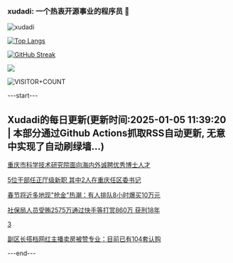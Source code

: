 ### xudadi: 一个热衷开源事业的程序员 👋

![xudadi](https://github-readme-stats-git-masterorgs-github-readme-stats-team.vercel.app/api?username=xudadi)

[![Top Langs](https://github-readme-stats.vercel.app/api/top-langs/?username=xudadi)](https://github.com/anuraghazra/github-readme-stats)

[![GitHub Streak](https://streak-stats.demolab.com?user=xudadi&locale=zh_Hans)](https://git.io/streak-stats)

![](https://raw.githubusercontent.com/xudadi/xudadi/main/assets/github-contribution-grid-snake.svg)

![VISITOR+COUNT](https://komarev.com/ghpvc/?username=xudadi&label=VISITOR+COUNT)


---start---

## Xudadi的每日更新(更新时间:2025-01-05 11:39:20 | 本部分通过Github Actions抓取RSS自动更新, 无意中实现了自动刷绿墙...)

[重庆市科学技术研究院面向海内外诚聘优秀博士人才](https://www.gongkaoleida.com/article/2254205)

[5位干部任正厅级新职 其中2人在重庆任区委书记](https://m.163.com/news/article/JL3MS9810530JPVV.html)

[春节将近多地现"抢金"热潮：有人排队8小时爆买10万元](https://m.163.com/news/article/JL0Q8N9D0530KP1K.html)

[社保局人员受贿2575万通过快手等打赏860万 获刑18年](https://m.163.com/news/article/JL0C7SPU051492T3.html)

[3](https://m.163.com/touch/news/sub/domestic)

[副区长搭档网红主播卖房被赞专业：目前已有104套认购](https://m.163.com/news/article/JL0T396P0530JPVV.html)

---end---
